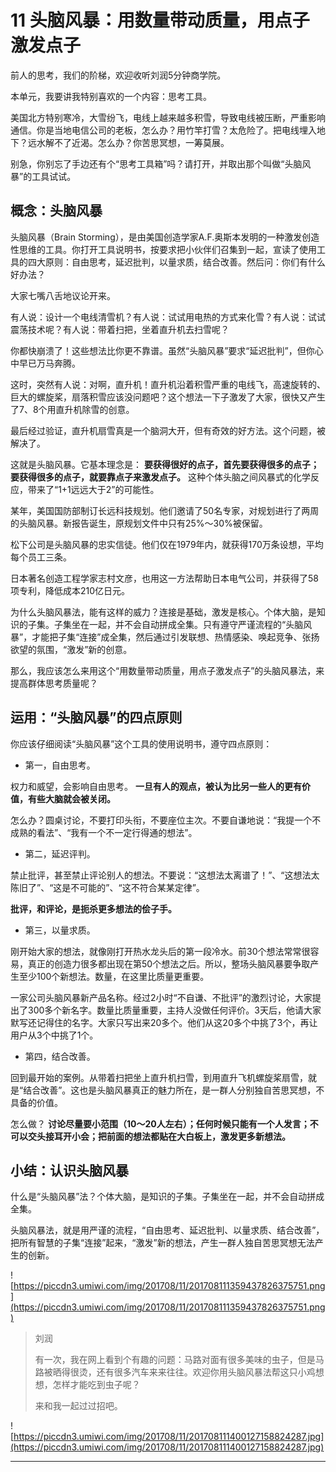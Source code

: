 # 11 头脑风暴：用数量带动质量，用点子激发点子

前人的思考，我们的阶梯，欢迎收听刘润5分钟商学院。

本单元，我要讲我特别喜欢的一个内容：思考工具。

美国北方特别寒冷，大雪纷飞，电线上越来越多积雪，导致电线被压断，严重影响通信。你是当地电信公司的老板，怎么办？用竹竿打雪？太危险了。把电线埋入地下？远水解不了近渴。怎么办？你苦思冥想，一筹莫展。

别急，你别忘了手边还有个“思考工具箱”吗？请打开，并取出那个叫做“头脑风暴”的工具试试。

## 概念：头脑风暴

头脑风暴（Brain Storming），是由美国创造学家A.F.奥斯本发明的一种激发创造性思维的工具。你打开工具说明书，按要求把小伙伴们召集到一起，宣读了使用工具的四大原则：自由思考，延迟批判，以量求质，结合改善。然后问：你们有什么好办法？

大家七嘴八舌地议论开来。

有人说：设计一个电线清雪机？有人说：试试用电热的方式来化雪？有人说：试试震荡技术呢？有人说：带着扫把，坐着直升机去扫雪呢？

你都快崩溃了！这些想法比你更不靠谱。虽然“头脑风暴”要求“延迟批判”，但你心中早已万马奔腾。

这时，突然有人说：对啊，直升机！直升机沿着积雪严重的电线飞，高速旋转的、巨大的螺旋桨，扇落积雪应该没问题吧？这个想法一下子激发了大家，很快又产生了7、8个用直升机除雪的创意。

最后经过验证，直升机扇雪真是一个脑洞大开，但有奇效的好方法。这个问题，被解决了。

这就是头脑风暴。它基本理念是： **要获得很好的点子，首先要获得很多的点子；要获得很多的点子，就要靠点子来激发点子。** 这种个体头脑之间风暴式的化学反应，带来了“1+1远远大于2”的可能性。

某年，美国国防部制订长远科技规划。他们邀请了50名专家，对规划进行了两周的头脑风暴。新报告诞生，原规划文件中只有25%～30%被保留。

松下公司是头脑风暴的忠实信徒。他们仅在1979年内，就获得170万条设想，平均每个员工三条。

日本著名创造工程学家志村文彦，也用这一方法帮助日本电气公司，并获得了58项专利，降低成本210亿日元。

为什么头脑风暴法，能有这样的威力？连接是基础，激发是核心。个体大脑，是知识的子集。子集坐在一起，并不会自动拼成全集。只有遵守严谨流程的“头脑风暴”，才能把子集“连接”成全集，然后通过引发联想、热情感染、唤起竞争、张扬欲望的氛围，“激发”新的创意。

那么，我应该怎么来用这个“用数量带动质量，用点子激发点子”的头脑风暴法，来提高群体思考质量呢？

## 运用：“头脑风暴”的四点原则

你应该仔细阅读“头脑风暴”这个工具的使用说明书，遵守四点原则：

* 第一，自由思考。

权力和威望，会影响自由思考。 **一旦有人的观点，被认为比另一些人的更有价值，有些大脑就会被关闭。**

怎么办？圆桌讨论，不要打印头衔，不要座位主次。不要自谦地说：“我提一个不成熟的看法”、“我有一个不一定行得通的想法”。

* 第二，延迟评判。

禁止批评，甚至禁止评论别人的想法。不要说：“这想法太离谱了！”、“这想法太陈旧了”、“这是不可能的”、“这不符合某某定律”。

 **批评，和评论，是扼杀更多想法的侩子手。**

* 第三，以量求质。

刚开始大家的想法，就像刚打开热水龙头后的第一段冷水。前30个想法常常很容易，真正的创造力很多都出现在第50个想法之后。所以，整场头脑风暴要争取产生至少100个新想法。数量，在这里比质量更重要。

一家公司头脑风暴新产品名称。经过2小时“不自谦、不批评”的激烈讨论，大家提出了300多个新名字。数量比质量重要，主持人没做任何评价。3天后，他请大家默写还记得住的名字。大家只写出来20多个。他们从这20多个中挑了3个，再让用户从3个中挑了1个。

* 第四，结合改善。

回到最开始的案例。从带着扫把坐上直升机扫雪，到用直升飞机螺旋桨扇雪，就是“结合改善”。这也是头脑风暴真正的魅力所在，是一群人分别独自苦思冥想，不具备的价值。

怎么做？ **讨论尽量要小范围（10～20人左右）；任何时候只能有一个人发言；不可以交头接耳开小会；把前面的想法都贴在大白板上，激发更多新想法。**

## 小结：认识头脑风暴

什么是“头脑风暴”法？个体大脑，是知识的子集。子集坐在一起，并不会自动拼成全集。

头脑风暴法，就是用严谨的流程，“自由思考、延迟批判、以量求质、结合改善”，把所有智慧的子集“连接”起来，“激发”新的想法，产生一群人独自苦思冥想无法产生的创新。

![https://piccdn3.umiwi.com/img/201708/11/201708111359437826375751.png](https://piccdn3.umiwi.com/img/201708/11/201708111359437826375751.png)

> 刘润
> 
> 有一次，我在网上看到个有趣的问题：马路对面有很多美味的虫子，但是马路被晒得很烫，还有很多汽车来来往往。欢迎你用头脑风暴法帮这只小鸡想想，怎样才能吃到虫子呢？
> 
> 来和我一起过过招吧。

![https://piccdn3.umiwi.com/img/201708/11/201708111400127158824287.jpg](https://piccdn3.umiwi.com/img/201708/11/201708111400127158824287.jpg)

---
